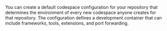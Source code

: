 You can create a default codespace configuration for your repository that determines the environment of every new codespace anyone creates for that repository. The configuration defines a development container that can include frameworks, tools, extensions, and port forwarding. 
